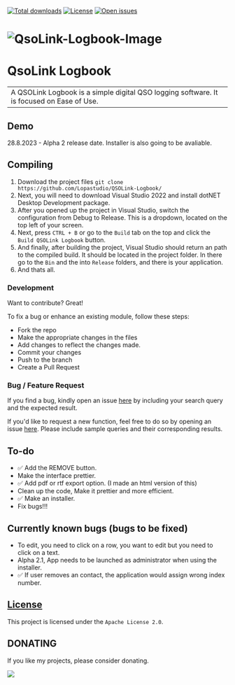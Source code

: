 [![Total downloads](https://img.shields.io/github/downloads/Lopastudio/QSOLink-Logbook/total)](https://github.com/Lopastudio/QSOLink-Logbook/releases)
[![License](https://img.shields.io/github/license/Lopastudio/QSOLink-Logbook)](https://github.com/Lopastudio/QSOLink-Logbook/blob/master/LICENSE)
[![Open issues](https://img.shields.io/github/issues/Lopastudio/QSOLink-Logbook)](https://github.com/Lopastudio/QSOLink-Logbook/issues)




# ![QsoLink-Logbook-Image](https://www.lopastudio.sk/img/QSOLinkLogBook.png)
# QsoLink Logbook
<table>
<tr>
<td>
  A QSOLink Logbook is a simple digital QSO logging software. It is focused on Ease of Use.
</td>
</tr>
</table>


## Demo
28.8.2023 - Alpha 2 release date. Installer is also going to be avaliable.



## Compiling 

1. Download the project files `git clone https://github.com/Lopastudio/QSOLink-Logbook/`
2. Next, you will need to download Visual Studio 2022 and install dotNET Desktop Development package.
3. After you opened up the project in Visual Studio, switch the configuration from Debug to Release. This is a dropdown, located on the top left of your screen.
4. Next, press `CTRL + B` or go to the `Build` tab on the top and click the `Build QSOLink Logbook` button. 
5. And finally, after building the project, Visual Studio should return an path to the compiled build. It should be located in the project folder. In there go to the `Bin` and the into `Release` folders, and there is your application.
6. And thats all.

### Development
Want to contribute? Great!

To fix a bug or enhance an existing module, follow these steps:

- Fork the repo
- Make the appropriate changes in the files
- Add changes to reflect the changes made.
- Commit your changes
- Push to the branch
- Create a Pull Request 

### Bug / Feature Request

If you find a bug, kindly open an issue [here](https://github.com/Lopastudio/QSOLink-Logbook/issues/new) by including your search query and the expected result.

If you'd like to request a new function, feel free to do so by opening an issue [here](https://github.com/Lopastudio/QSOLink-Logbook/issues/new). Please include sample queries and their corresponding results.

## To-do
- ✅ Add the REMOVE button.
- Make the interface prettier.
- ✅ Add pdf or rtf export option. (I made an html version of this)
- Clean up the code, Make it prettier and more efficient.
- ✅ Make an installer.
- Fix bugs!!!

## Currently known bugs (bugs to be fixed)
- To edit, you need to click on a row, you want to edit but you need to click on a text.
- Alpha 2.1, App needs to be launched as administrator when using the installer.
- ✅ If user removes an contact, the application would assign wrong index number.


## [License](https://github.com/Lopastudio/QSOLink-Logbook/blob/master/LICENSE.txt)
This project is licensed under the `Apache License 2.0`.

## DONATING
If you like my projects, please consider donating.

[![](https://www.paypalobjects.com/en_US/i/btn/btn_donateCC_LG.gif)](https://www.paypal.com/donate/?hosted_button_id=JQM3976LAZR4U)

